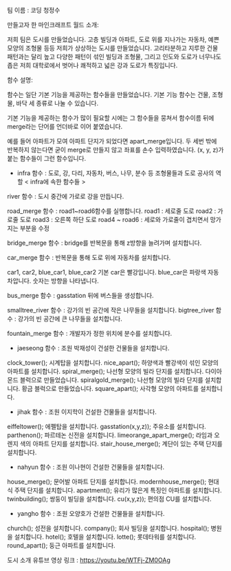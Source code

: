 팀 이름 : 코딩 청정수

만들고자 한 마인크래프트 월드 소개:

저희 팀은 도시를 만들었습니다.
고층 빌딩과 아파트, 도로 위를 지나가는 자동차, 예쁜 모양의 조형물 등등
저희가 상상하는 도시를 만들었습니다.
고리타분하고 지루한 건물 패턴과는 달리 높고 다양한 패턴이 섞인 빌딩과 조형물, 그리고
인도와 도로가 너무나도 좁은 저희 대학로에서 벗어나 쾌적하고 넓은 강과 도로가 특징입니다.

함수 설명:

함수는 일단 기본 기능을 제공하는 함수들을 만들었습니다.
기본 기능 함수는 건물, 조형물, 바닥 세 종류로 나눌 수 있습니다.

기본 기능을 제공하는 함수가 많이 필요할 시에는 그 함수들을 뭉쳐서
함수이름 뒤에 merge라는 단어를 언더바로 이어 붙였습니다.

예를 들어 아파트가 모여 아파트 단지가 되었다면 apart_merge입니다.
두 세번 밖에 반복하지 않는다면 굳이 merge로 만들지 않고 좌표를 손수 입력하였습니다.
(x, y, z)가 붙는 함수들이 그런 함수입니다.

- infra 함수 : 도로, 강, 다리, 자동차, 버스, 나무, 분수 등 조형물들과 도로 공사의 역할
< infra에 속한 함수들 >

river 함수 : 도시 중간에 가로로 강을 만듭니다.

road_merge 함수 : 
road1~road6함수를 실행합니다.
road1 : 세로줄 도로
road2 : 가로줄 도로
road3 : 오른쪽 하단 도로
road4 ~ road6 : 세로와 가로줄이 겹치면서 망가지는 부분을 수정

bridge_merge 함수 :
bridge를 반복문을 통해 z방향을 늘려가며 설치합니다.

car_merge 함수 :
반복문을 통해 도로 위에 자동차를 설치합니다.

car1, car2, blue_car1, blue_car2
기본 car은 빨강입니다.
blue_car은 파랑색 자동차압니다.
숫자는 방향을 나타냅니다.

bus_merge 함수 :
gasstation 뒤에 버스들을 생성합니다.

smalltree_river 함수 :
강가의 빈 공간에 작은 나무들을 설치합니다.
bigtree_river 함수 :
강가의 빈 공간에 큰 나무들을 설치합니다.

fountain_merge 함수 :
개발자가 정한 위치에 분수를 설치합니다.

- jaeseong 함수 : 조원 박재성이 건설한 건물들을 설치합니다.

clock_tower(); 시계탑을 설치합니다.
nice_apart(); 하양색과 빨강색이 섞인 모양의 아파트를 설치합니다.
spiral_merge(); 나선형 모양의 빌라 단지를 설치합니다. 다이아몬드 블럭으로 만들었습니다.
spiralgold_merge(); 나선형 모양의 빌라 단지를 설치합니다. 황금 블럭으로 만들었습니다.
square_apart(); 사각형 모양의 아파트를 설치합니다.

- jihak 함수 : 조원 이지학이 건설한 건물들을 설치합니다.

eiffeltower(); 에펠탑을 설치합니다.
gasstation(x,y,z)); 주유소를 설치합니다.
parthenon(); 파르테논 신전을 설치합니다.
limeorange_apart_merge(); 라임과 오렌지 색의 아파트 단지를 설치합니다.
stair_house_merge(); 계단이 있는 주택 단지를 설치합니다.

- nahyun 함수 : 조원 이나현이 건설한 건물들을 설치합니다.

house_merge(); 문어발 아파트 단지를 설치합니다.
modernhouse_merge(); 현대식 주택 단지를 설치합니다.
apartment(); 유리가 많은게 특징인 아파트를 설치합니다.
twinbuilding(); 쌍둥이 빌딩을 설치합니다.
cu(x,y,z)); 편의점 CU를 설치합니다.

- yangho 함수 : 조원 오양호가 건설한 건물들을 설치합니다.

church(); 성전을 설치합니다.
company(); 회사 빌딩을 설치합니다.
hospital(); 병원을 설치합니다.
hotel(); 호텔을 설치합니다.
lotte(); 롯데타워를 설치합니다.
round_apart(); 둥근 아파트를 설치합니다.


도시 소개 유튜브 영상 링크 : 
https://youtu.be/WTFj-ZM0OAg
